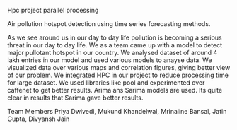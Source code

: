 Hpc project parallel processing

Air pollution hotspot detection using time series  forecasting methods.

As we see around us in our day to day life pollution is becoming a serious threat in our day to day life. We as a team came up with a model to detect major pullotant hotspot in our country. We analysed dataset of around 4 lakh entries in our model and used various models to anayse data. We visualized data over various maps and correlation figures, giving better view of our problem. We integrated HPC in our project to reduce processing time for large dataset. We used libraries like pool and experimented over caffenet to get better results. Arima ans Sarima models are used. Its quite clear in results that Sarima gave better results.



Team Members
Priya Dwivedi,
Mukund Khandelwal,
Mrinaline Bansal,
Jatin Gupta,
Divyansh Jain
